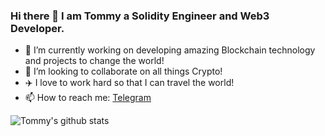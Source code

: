 ### Hi there 👋  I am Tommy a Solidity Engineer and Web3 Developer.

- 🔭 I’m currently working on developing amazing Blockchain technology and projects to change the world!
- 👯 I’m looking to collaborate on all things Crypto!
- :airplane: I love to work hard so that I can travel the world!
- 📫 How to reach me: <a href="https://t.me/DevTeam_CSO">Telegram</a>

![Tommy's github stats](https://github-readme-stats-lac-ten-44.vercel.app/api?username=SolidityDevTech&count_private=true&include_all_commits=true&show_icons=true&theme=radical&hide=stars&rank_icon=github)
